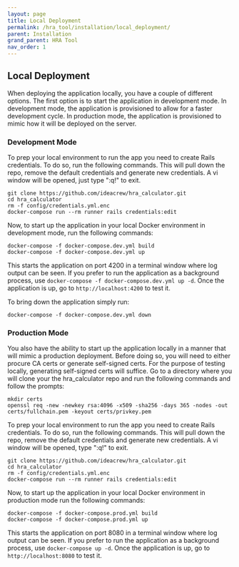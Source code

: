 ```yaml
---
layout: page
title: Local Deployment
permalink: /hra_tool/installation/local_deployment/
parent: Installation
grand_parent: HRA Tool
nav_order: 1
---
```


## Local Deployment
When deploying the application locally, you have a couple of different options.  The first option is to start the application in development mode.  In development mode, the application is provisioned to allow for a faster development cycle.  In production mode, the application is provisioned to mimic how it will be deployed on the server.

### Development Mode 
To prep your local environment to run the app you need to create Rails credentials.  To do so, run the following commands.  This will pull down the repo, remove the default credentials and generate new credentials.  A vi window will be opened, just type ":q!" to exit.  

```
git clone https://github.com/ideacrew/hra_calculator.git
cd hra_calculator
rm -f config/credentials.yml.enc
docker-compose run --rm runner rails credentials:edit 
```

Now, to start up the application in your local Docker environment in development mode, run the following commands:

```
docker-compose -f docker-compose.dev.yml build
docker-compose -f docker-compose.dev.yml up
```

This starts the application on port 4200 in a terminal window where log output can be seen.  If you prefer to run the application as a background process, use `docker-compose -f docker-compose.dev.yml up -d`.  Once the application is up, go to `http://localhost:4200` to test it.

To bring down the application simply run:

```
docker-compose -f docker-compose.dev.yml down
```

### Production Mode
You also have the ability to start up the application locally in a manner that will mimic a production deployment.  Before doing so, you will need to either procure CA certs or generate self-signed certs.  For the purpose of testing locally, generating self-signed certs will suffice.  Go to a directory where you will clone your the hra_calculator repo and run the following commands and follow the prompts:

```
mkdir certs
openssl req -new -newkey rsa:4096 -x509 -sha256 -days 365 -nodes -out certs/fullchain.pem -keyout certs/privkey.pem
```

To prep your local environment to run the app you need to create Rails credentials.  To do so, run the following commands.  This will pull down the repo, remove the default credentials and generate new credentials.  A vi window will be opened, type ":q!" to exit. 

```
git clone https://github.com/ideacrew/hra_calculator.git
cd hra_calculator
rm -f config/credentials.yml.enc
docker-compose run --rm runner rails credentials:edit 
```
Now, to start up the application in your local Docker environment in production mode run the following commands:

``` 
docker-compose -f docker-compose.prod.yml build 
docker-compose -f docker-compose.prod.yml up 
```

This starts the application on port 8080 in a terminal window where log output can be seen.  If you prefer to run the application as a background process, use `docker-compose up -d`.  Once the application is up, go to `http://localhost:8080` to test it.



